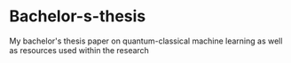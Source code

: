# Bachelor-s-thesis
My bachelor's thesis paper on quantum-classical machine learning as well as resources used within the research



